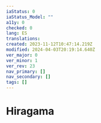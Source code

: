 ```yaml
---
iaStatus: 0
iaStatus_Model: ""
a11y: 0
checked: 0
lang: ES
translations: 
created: 2023-11-12T10:47:14.219Z
modified: 2024-04-03T20:19:14.640Z
ver_major: 0
ver_minor: 1
ver_rev: 23
nav_primary: []
nav_secondary: []
tags: []
---
```

# Hiragama
